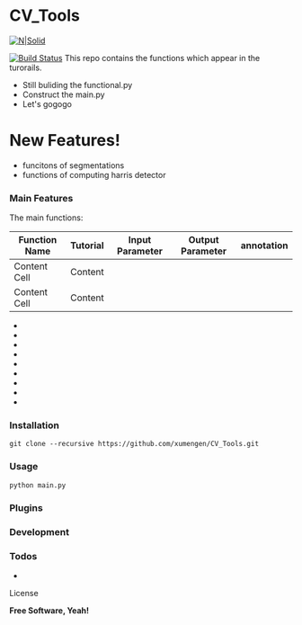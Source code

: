 # CV_Tools

[![N|Solid](https://cldup.com/dTxpPi9lDf.thumb.png)](https://nodesource.com/products/nsolid)

[![Build Status](https://travis-ci.org/joemccann/dillinger.svg?branch=master)](https://travis-ci.org/joemccann/dillinger)
This repo contains the functions which appear in the turorails.

  - Still buliding the functional.py
  - Construct the main.py
  - Let's gogogo

# New Features!

  - funcitons of segmentations
  - functions of computing harris detector




### Main Features

The main functions:

| Function Name  | Tutorial | Input Parameter | Output Parameter | annotation |
| -------------- | -------- | --------------- | ---------------- | ---------- |
| Content Cell   | Content  |
| Content Cell   | Content  |

* 
* 
* 
* 
* 
*
* 
* 
* 



### Installation

```
git clone --recursive https://github.com/xumengen/CV_Tools.git
```

### Usage

```
python main.py
```


### Plugins




### Development







### Todos

 - 

License

**Free Software, Yeah!**
